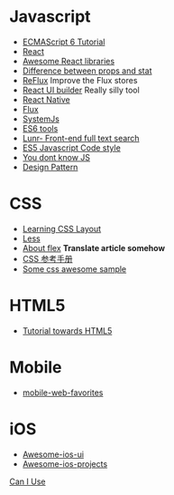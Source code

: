 # Javascript
 - [ECMAScript 6 Tutorial](http://es6.ruanyifeng.com/#README)
 - [React](https://facebook.github.io/react/docs/getting-started.html)
  - [Awesome React libraries](https://github.com/enaqx/awesome-react)
  - [Difference between props and stat](https://github.com/uberVU/react-guide/blob/master/props-vs-state.md)
  - [ReFlux](https://github.com/spoike/refluxjs) Improve the Flux stores
  - [React UI builder](https://github.com/ipselon/react-ui-builder) Really silly tool
 - [React Native](http://facebook.github.io/react-native/)
 - [Flux](https://facebook.github.io/flux/docs/overview.html)
 - [SystemJs](https://github.com/systemjs/systemjs)
 - [ES6 tools](https://github.com/addyosmani/es6-tools)
 - [Lunr- Front-end full text search](https://github.com/olivernn/lunr.js)
 - [ES5 Javascript Code style](https://github.com/adamlu/javascript-style-guide)
 - [You dont know JS](https://github.com/getify/You-Dont-Know-JS)
 - [Design Pattern](https://github.com/addyosmani/essential-js-design-patterns)
 

# CSS
 - [Learning CSS Layout](http://zh.learnlayout.com/toc.html)
 - [Less](http://www.bootcss.com/p/lesscss/)
 - [About flex](http://bocoup.com/weblog/dive-into-flexbox/) __Translate article somehow__
 - [CSS 参考手册](http://css.doyoe.com/)
 - [Some css awesome sample](https://github.com/hakimel/css)

# HTML5
 - [Tutorial towards HTML5](https://developer.mozilla.org/en-US/docs/Web/Guide/HTML/HTML5)

# Mobile
 - [mobile-web-favorites](https://github.com/hoosin/mobile-web-favorites)

# iOS
 - [Awesome-ios-ui](https://github.com/cjwirth/awesome-ios-ui)
 - [Awesome-ios-projects](https://github.com/vsouza/awesome-ios)


[Can I Use](http://caniuse.com/)
